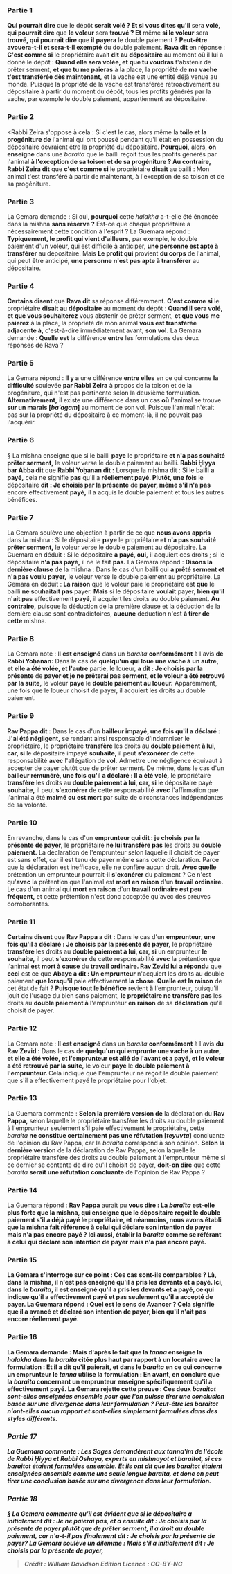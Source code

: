 
### Partie 1
<b>Qui pourrait dire</b> que le dépôt <b>serait volé ? Et si vous dites qu'il</b> sera <b>volé, qui pourrait dire</b> que <b>le voleur</b> sera <b>trouvé ? Et</b> même <b>si le voleur</b> sera <b>trouvé, qui pourrait dire</b> que <b>il</b> <b>payera</b> le double paiement ? <b>Peut-être avouera-t-il et sera-t-il exempté</b> du double paiement. <b>Rava dit</b> en réponse : <b>C'est comme si</b> le propriétaire avait <b>dit au dépositaire</b> au moment où il lui a donné le dépôt : <b>Quand elle sera volée, et que tu voudras</b> t'abstenir de prêter serment, <b>et que tu me paieras</b> à la place, la propriété de <b>ma vache t'est transférée dès maintenant,</b> et la vache est une entité déjà venue au monde. Puisque la propriété de la vache est transférée rétroactivement au dépositaire à partir du moment du dépôt, tous les profits générés par la vache, par exemple le double paiement, appartiennent au dépositaire.

### Partie 2
<Rabbi Zeira s'oppose à cela : Si c'est le cas,</b> alors même la <b>toile et la progéniture de</b> l'animal qui ont poussé pendant qu'il était en possession du dépositaire devraient être la propriété du dépositaire. <b>Pourquoi,</b> alors, <b>on enseigne</b> dans une <i>baraita</i> que le bailli reçoit tous les profits générés par l'animal <b>à l'exception de sa toison et de sa progéniture ? Au contraire, Rabbi Zeira dit</b> que <b>c'est comme si</b> le propriétaire <b>disait</b> au bailli : Mon animal t'est transféré à partir de maintenant, à l'exception de sa toison et de sa progéniture.

### Partie 3
La Gemara demande : Si oui, <b>pourquoi</b> cette <i>halakha</i> a-t-elle été énoncée dans la mishna <b>sans réserve ?</b> Est-ce que chaque propriétaire a nécessairement cette condition à l'esprit ? La Guemara répond : <b>Typiquement, le profit qui vient d'ailleurs,</b> par exemple, le double paiement d'un voleur, qui est difficile à anticiper, <b>une personne est apte à transférer</b> au dépositaire. Mais <b>Le profit qui</b> provient <b>du corps</b> de l'animal, qui peut être anticipé, <b>une personne n'est pas apte à transférer</b> au dépositaire.

### Partie 4
<b>Certains disent</b> que <b>Rava dit</b> sa réponse différemment. <b>C'est comme si</b> le propriétaire <b>disait au dépositaire</b> au moment du dépôt : <b>Quand il sera volé, et que vous souhaiterez</b> vous abstenir de prêter serment, <b>et que vous me paierez</b> à la place, la propriété de mon animal <b>vous est transférée adjacente à,</b> c'est-à-dire immédiatement avant, <b>son vol.</b> La Gemara demande : <b>Quelle est</b> la différence <b>entre</b> les formulations des deux réponses de Rava ?

### Partie 5
La Gemara répond : <b>Il y a</b> une différence <b>entre elles</b> en ce qui concerne <b>la difficulté</b> soulevée <b>par Rabbi Zeira</b> à propos de la toison et de la progéniture, qui n'est pas pertinente selon la deuxième formulation. <b>Alternativement,</b> il existe une différence dans un cas <b>où</b> l'animal se trouve <b>sur un marais [<i>ba'agam</i>]</b> au moment de son vol. Puisque l'animal n'était pas sur la propriété du dépositaire à ce moment-là, il ne pouvait pas l'acquérir.

### Partie 6
§ La mishna enseigne que si le bailli <b>paye</b> le propriétaire <b>et n'a pas souhaité prêter serment,</b> le voleur verse le double paiement au bailli. <b>Rabbi Ḥiyya bar Abba dit</b> que <b>Rabbi Yoḥanan dit :</b> Lorsque la mishna dit : Si le bailli <b>a payé,</b> cela ne signifie <b>pas</b> qu'il a <b>réellement payé. Plutôt, une fois</b> le dépositaire <b>dit : Je choisis par la présente</b> de <b>payer, même s'il n'a pas</b> encore effectivement <b>payé,</b> il a acquis le double paiement et tous les autres bénéfices.

### Partie 7
La Gemara soulève une objection à partir de ce que <b>nous avons appris</b> dans la mishna : Si le dépositaire <b>paye</b> le propriétaire <b>et n'a pas souhaité prêter serment,</b> le voleur verse le double paiement au dépositaire. La Guemara en déduit : Si le dépositaire <b>a payé, oui,</b> il acquiert ces droits ; si le dépositaire <b>n'a pas payé,</b> il ne le fait <b>pas.</b> La Gemara répond : <b>Disons la dernière clause</b> de la mishna : Dans le cas d'un bailli qui <b>a prêté serment et n'a pas voulu payer,</b> le voleur verse le double paiement au propriétaire. La Gemara en déduit : <b>La raison</b> que le voleur paie le propriétaire est <b>que</b> le bailli <b>ne souhaitait pas</b> payer. <b>Mais</b> si le dépositaire <b>voulait</b> payer, <b>bien qu'il n'ait pas</b> effectivement <b>payé,</b> il acquiert les droits au double paiement. <b>Au contraire,</b> puisque la déduction de la première clause et la déduction de la dernière clause sont contradictoires, <b>aucune</b> déduction n'est <b>à tirer de cette</b> mishna.

### Partie 8
La Gemara note : Il <b>est enseigné</b> dans un <i>baraita</i> <b>conformément</b> à l'avis <b>de Rabbi Yoḥanan:</b> Dans le cas de <b>quelqu'un qui loue une vache à un autre, et elle a été volée, et l'autre</b> partie, le loueur, <b>a dit : Je choisis par la présente</b> de <b>payer et je ne prêterai pas serment, et le voleur a été retrouvé par la suite,</b> le voleur <b>paye</b> le <b>double paiement au loueur.</b> Apparemment, une fois que le loueur choisit de payer, il acquiert les droits au double paiement.

### Partie 9
<b>Rav Pappa dit :</b> Dans le cas d'un <b>bailleur impayé, une fois qu'il a déclaré : J'ai été négligent,</b> se rendant ainsi responsable d'indemniser le propriétaire, le propriétaire <b>transfère</b> les droits au <b>double paiement à lui, car, si</b> le dépositaire impayé <b>souhaite,</b> il peut <b>s'exonérer</b> de cette responsabilité <b>avec</b> l'allégation de <b>vol.</b> Admettre une négligence équivaut à accepter de payer plutôt que de prêter serment. De même, dans le cas d'un <b>bailleur rémunéré, une fois qu'il a déclaré : Il a été volé,</b> le propriétaire <b>transfère</b> les droits au <b>double paiement à lui, car, si</b> le dépositaire payé <b>souhaite,</b> il peut <b>s'exonérer</b> de cette responsabilité <b>avec</b> l'affirmation que l'animal a été <b>maimé ou est mort</b> par suite de circonstances indépendantes de sa volonté.

### Partie 10
En revanche, dans le cas d'un <b>emprunteur qui dit : je choisis par la présente</b> <b>de payer,</b> le propriétaire <b>ne lui transfère pas</b> les droits au <b>double paiement.</b> La déclaration de l'emprunteur selon laquelle il choisit de payer est sans effet, car il est tenu de payer même sans cette déclaration. Parce que la déclaration est inefficace, elle ne confère aucun droit. <b>Avec quelle</b> prétention un emprunteur pourrait-il <b>s'exonérer</b> du paiement ? Ce n'est qu'<b>avec</b> la prétention que l'animal est <b>mort en raison</b> d'un <b>travail ordinaire.</b> Le cas d'un animal qui <b>mort en raison</b> d'un <b>travail ordinaire est peu fréquent,</b> et cette prétention n'est donc acceptée qu'avec des preuves corroborantes.

### Partie 11
<b>Certains disent</b> que <b>Rav Pappa a dit :</b> Dans le cas d'un <b>emprunteur, une fois qu'il a déclaré : Je choisis par la présente</b> <b>de payer,</b> le propriétaire <b>transfère</b> les droits au <b>double paiement à lui, car, si</b> un emprunteur <b>le souhaite,</b> il peut <b>s'exonérer</b> de cette responsabilité <b>avec</b> la prétention que l'animal <b>est mort à cause</b> du <b>travail ordinaire. Rav Zevid lui a répondu</b> que <b>ceci</b> est ce que <b>Abaye a dit : Un emprunteur</b> n'acquiert les droits au double paiement <b>que lorsqu'il</b> paie effectivement <b>la chose</b>. <b>Quelle est la raison</b> de cet état de fait ? <b>Puisque tout le bénéfice</b> revient <b>à</b> l'emprunteur, puisqu'il jouit de l'usage du bien sans paiement, <b>le propriétaire ne transfère pas</b> les droits au <b>double paiement à</b> l'emprunteur <b>en raison</b> de sa <b>déclaration</b> qu'il choisit de payer.

### Partie 12
La Gemara note : Il <b>est enseigné</b> dans un <i>baraita</i> <b>conformément</b> à l'avis <b>du Rav Zevid :</b> Dans le cas de <b>quelqu'un qui emprunte une vache à un autre, et elle a été volée, et l'emprunteur est allé de l'avant et a payé, et le voleur a été retrouvé par la suite,</b> le voleur <b>paye</b> le <b>double paiement à l'emprunteur. </b> Cela indique que l'emprunteur ne reçoit le double paiement que s'il a effectivement payé le propriétaire pour l'objet.

### Partie 13
La Guemara commente : <b>Selon la première version de</b> la déclaration du <b>Rav Pappa,</b> selon laquelle le propriétaire transfère les droits au double paiement à l'emprunteur seulement s'il paie effectivement le propriétaire, cette <i>baraita</i> <b>ne constitue certainement pas une réfutation [<i>teyuvta</i>]</b> concluante de l'opinion du Rav Pappa, car la <i>baraita</i> correspond à son opinion. <b>Selon la dernière version</b> de la déclaration de Rav Pappa, selon laquelle le propriétaire transfère des droits au double paiement à l'emprunteur même si ce dernier se contente de dire qu'il choisit de payer, <b>doit-on dire</b> que cette <i>baraita</i> <b>serait une réfutation concluante</b> de l'opinion de Rav Pappa ?

### Partie 14
La Guemara répond : <b>Rav Pappa</b> aurait pu <b>vous dire : La <i>baraïta</i> est-elle <b>plus forte que la mishna, qui enseigne</b> que le dépositaire reçoit le double paiement s'il a déjà <b>payé</b> le propriétaire, <b>et</b> néanmoins, <b>nous avons établi</b> que la mishna fait référence <b>à</b> celui qui <b>déclare</b> son intention de payer mais n'a pas encore payé ? <b>Ici aussi,</b> établir la <i>baraita</i> comme se référant <b>à</b> celui qui <b>déclare</b> son intention de payer mais n'a pas encore payé.

### Partie 15
La Gemara s'interroge sur ce point : <b>Ces cas sont-ils</b> <b>comparables ? Là,</b> dans la mishna, il <b>n'est pas enseigné</b> qu'il <b>a pris les devants</b> et a payé. <b>Ici,</b> dans le <i>baraita</i>, il <b>est enseigné</b> qu'il <b>a pris les devants</b> et a payé, ce qui indique qu'il a effectivement payé et pas seulement qu'il a accepté de payer. La Guemara répond : <b>Quel est le sens de <b>Avancer</b> ? Cela signifie que <b>il a avancé et déclaré</b> son intention de payer, bien qu'il n'ait pas encore réellement payé.

### Partie 16
La Gemara demande : <b>Mais d'après</b> le fait <b>que</b> la <i>tanna</i> <b>enseigne</b> la <i>halakha</i> dans la <i>baraita</i> citée plus haut <b>par rapport à un locataire</b> avec la formulation : <b>Et il a dit</b> qu'il paierait, <b>et</b> dans le <i>baraita</i> <b>en ce qui concerne un emprunteur</b> le <i>tanna</i> utilise la formulation : <b>En avant, en conclure que</b> la <i>baraita</i> concernant un emprunteur <b>enseigne spécifiquement</b> qu'il a effectivement payé. La Gemara rejette cette preuve : <b>Ces deux <i>baraitot</b> <b>sont-elles</b> enseignées ensemble</b> pour que l'on puisse tirer une conclusion basée sur une divergence dans leur formulation ? Peut-être les <i>baraitot</i> n'ont-elles aucun rapport et sont-elles simplement formulées dans des styles différents.

### Partie 17
La Guemara commente : Les Sages <b>demandèrent aux <i>tanna'im</i> de l'école de Rabbi Ḥiyya et Rabbi Oshaya,</b> experts en <i>mishnayot</i> et <i>baraitot</i>, si ces <i>baraitot</i> étaient formulées ensemble. <b>Et ils ont dit</b> que les <i>baraitot</i> <b>étaient enseignées ensemble</b> comme une seule longue <i>baraita</i>, et donc on peut tirer une conclusion basée sur une divergence dans leur formulation.

### Partie 18
§ La Gemara commente qu'il est <b>évident</b> que si le dépositaire a initialement <b>dit : Je ne paierai pas, et a ensuite dit : Je choisis par la présente</b> de <b>payer</b> plutôt que de prêter serment, il a droit au double paiement, car <b>n'a-t-il pas</b> finalement <b>dit : Je choisis par la présente de payer?</b> La Gemara soulève un dilemme : <b>Mais</b> s'il a initialement <b>dit : Je choisis par la présente</b> de <b>payer,</b>

>Crédit : William Davidson Edition
>Licence : CC-BY-NC